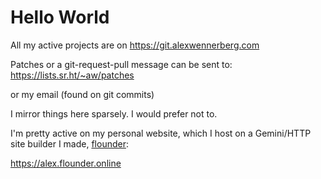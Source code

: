 # Hello World

All my active projects are on 
https://git.alexwennerberg.com

Patches or a git-request-pull message can be sent to:
https://lists.sr.ht/~aw/patches

or my email (found on git commits)

I mirror things here sparsely. I would prefer not to.

I'm pretty active on my personal website, which I host on a
Gemini/HTTP site builder I made, [flounder](https://git.alexwennerberg.com/flounder/):

https://alex.flounder.online
